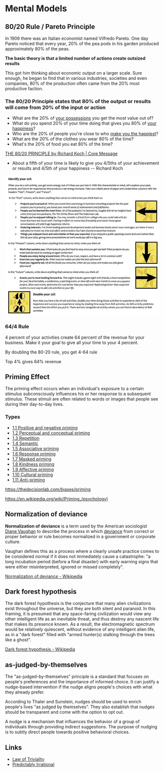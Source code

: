 # Mental Models

## 80/20 Rule / Pareto Principle

In 1906 there was an Italian economist named Vilfredo Pareto. One day Pareto noticed that every year, 20% of the pea pods in his garden produced approximately 80% of the peas.

**The basic theory is that a limited number of actions create outsized results**

This got him thinking about economic output on a larger scale. Sure enough, he began to find that in various industries, societies and even companies, 80% of the production often came from the 20% most productive faction.

### The 80/20 Principle states that 80% of the output or results will come from 20% of the input or action

- What are the 20% of [your possessions](https://markmanson.net/minimalism) you get the most value out of?
- What do you spend 20% of your time doing that gives you 80% of [your happiness](https://markmanson.net/how-to-be-happy)?
- Who are the 20% of people you're close to who [make you the happiest](https://markmanson.net/how-to-be-happy)?
- What are the 20% of the clothes you wear 80% of the time?
- What's the 20% of food you eat 80% of the time?

[THE 80/20 PRINCIPLE by Richard Koch | Core Message](https://www.youtube.com/watch?v=2YDR5-Mij1c)

- About a fifth of your time is likely to give you 4/5ths of your achievement or results and 4/5th of your happiness -- Richard Koch

![image](../media/psy-Mental-Models-image1.jpg)

### 64/4 Rule

4 percent of your activities create 64 percent of the revenue for your business. Make it your goal to give all your time to your 4 percent.

By doubling the 80-20 rule, you get 4-64 rule

Top 4% gives 64% revenue

## Priming Effect

The priming effect occurs when an individual's exposure to a certain stimulus subconsciously influences his or her response to a subsequent stimulus. These stimuli are often related to words or images that people see during their day-to-day lives.

### Types

- [1.1 Positive and negative priming](https://en.wikipedia.org/wiki/Priming_(psychology)#Positive_and_negative_priming)
- [1.2 Perceptual and conceptual priming](https://en.wikipedia.org/wiki/Priming_(psychology)#Perceptual_and_conceptual_priming)
- [1.3 Repetition](https://en.wikipedia.org/wiki/Priming_(psychology)#Repetition)
- [1.4 Semantic](https://en.wikipedia.org/wiki/Priming_(psychology)#Semantic)
- [1.5 Associative priming](https://en.wikipedia.org/wiki/Priming_(psychology)#Associative_priming)
- [1.6 Response priming](https://en.wikipedia.org/wiki/Priming_(psychology)#Response_priming)
- [1.7 Masked priming](https://en.wikipedia.org/wiki/Priming_(psychology)#Masked_priming)
- [1.8 Kindness priming](https://en.wikipedia.org/wiki/Priming_(psychology)#Kindness_priming)
- [1.9 Affective priming](https://en.wikipedia.org/wiki/Priming_(psychology)#Affective_priming)
- [1.10 Cultural priming](https://en.wikipedia.org/wiki/Priming_(psychology)#Cultural_priming)
- [1.11 Anti-priming](https://en.wikipedia.org/wiki/Priming_(psychology)#Anti-priming)

https://thedecisionlab.com/biases/priming

https://en.wikipedia.org/wiki/Priming_(psychology)

## Normalization of deviance

**Normalization of deviance** is a term used by the American sociologist [Diane Vaughan](https://en.wikipedia.org/wiki/Diane_Vaughan "Diane Vaughan") to describe the process in which [deviance](https://en.wikipedia.org/wiki/Deviance_(sociology) "Deviance (sociology)") from correct or proper behavior or rule becomes normalized in a government or corporate culture.

Vaughan defines this as a process where a clearly unsafe practice comes to be considered normal if it does not immediately cause a catastrophe: "a long incubation period (before a final disaster) with early warning signs that were either misinterpreted, ignored or missed completely".

[Normalization of deviance - Wikipedia](https://en.wikipedia.org/wiki/Normalization_of_deviance)

## Dark forest hypothesis

The dark forest hypothesis is the conjecture that many alien civilizations exist throughout the universe, but they are both silent and paranoid. In this framing, it is presumed that any space-faring civilization would view any other intelligent life as an inevitable threat, and thus destroy any nascent life that makes its presence known. As a result, the electromagnetic spectrum would be relatively quiescent, without evidence of any intelligent alien life, as in a "dark forest" filled with "armed hunter(s) stalking through the trees like a ghost".

[Dark forest hypothesis - Wikipedia](https://en.wikipedia.org/wiki/Dark_forest_hypothesis)

## as-judged-by-themselves

The "as-judged-by-themselves" principle is a standard that focuses on people's preferences and the importance of informed choice. It can justify a nudge-based intervention if the nudge aligns people's choices with what they already prefer.

According to Thaler and Sunstein, nudges should be used to enrich people's lives "as judged by themselves". They also establish that nudges should be transparent and come with the option to opt out.

A nudge is a mechanism that influences the behavior of a group of individuals through providing indirect suggestions. The purpose of nudging is to subtly direct people towards positive behavioral choices.

## Links

- [Law of Triviality](soft-skills/prioritization-leverage#law-of-triviality)
- [Predictably Irrational](../book-summaries/predictably-irrational)

